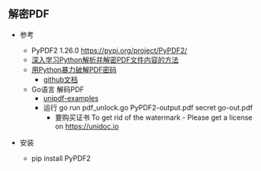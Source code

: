 
## 解密PDF

- 参考
    - PyPDF2 1.26.0 https://pypi.org/project/PyPDF2/
    - [深入学习Python解析并解密PDF文件内容的方法](https://www.cnblogs.com/wj-1314/p/9649837.html)
    - [用Python暴力破解PDF密码](https://zhuanlan.zhihu.com/p/61969807)
        - [github文档](https://github.com/weidylan/Office_Automation_by_Using_Python/blob/master/Exp8.Decode%20the%20password%20for%20PDFs/Example.8.Decode_the_password_for_PDFs(%E6%9A%B4%E5%8A%9B%E7%A0%B4%E8%A7%A3PDF%E5%AF%86%E7%A0%81).ipynb)
    - Go语言 解码PDF
        - [unipdf-examples](https://github.com/unidoc/unipdf-examples/blob/v3/security/pdf_unlock.go)
        - 运行 go run pdf_unlock.go PyPDF2-output.pdf  secret go-out.pdf
            - 要购买证书 To get rid of the watermark - Please get a license on https://unidoc.io


- 安装
    - pip install PyPDF2

